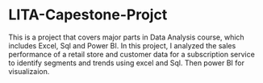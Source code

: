 # LITA-Capestone-Projct
This is a project that covers major parts in Data Analysis course, which includes Excel, Sql and Power BI.
In this project, I analyzed the sales performance of a retail store and customer data for a subscription service to identify 
segments and trends using excel and Sql. Then power BI for visualizaion.
